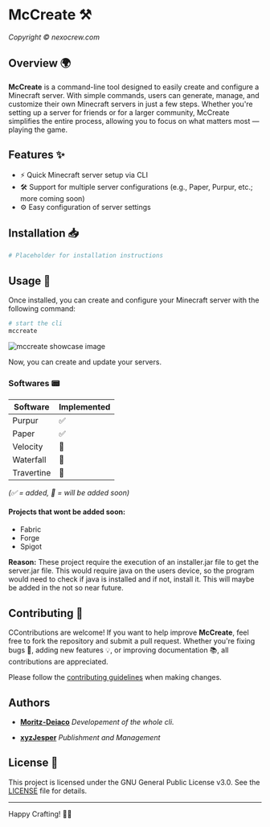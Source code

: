 # McCreate ⚒️

_Copyright © nexocrew.com_

## Overview 🌍

**McCreate** is a command-line tool designed to easily create and configure a Minecraft server. With simple commands, users can generate, manage, and customize their own Minecraft servers in just a few steps. Whether you're setting up a server for friends or for a larger community, McCreate simplifies the entire process, allowing you to focus on what matters most — playing the game.

## Features ✨

- ⚡ Quick Minecraft server setup via CLI
- 🛠️ Support for multiple server configurations (e.g., Paper, Purpur, etc.; more coming soon)
- ⚙️ Easy configuration of server settings

## Installation 📥

```bash
# Placeholder for installation instructions
```

## Usage 🚀

Once installed, you can create and configure your Minecraft server with the following command:

```bash
# start the cli
mccreate
```

![mccreate showcase image](https://media.bytes.wtf/u/lkOxKa.png)

Now, you can create and update your servers.

### Softwares 📟

| Software   | Implemented |
| ---------- | ----------- |
| Purpur     | ✅          |
| Paper      | ✅          |
| Velocity   | 🚧          |
| Waterfall  | 🚧          |
| Travertine | 🚧          |

_(✅ = added, 🚧 = will be added soon)_

#### Projects that wont be added soon:

- Fabric
- Forge
- Spigot

**Reason:** These project require the execution of an installer.jar file to get the server.jar file. This would require java on the users device, so the program would need to check if java is installed and if not, install it. This will maybe be added in the not so near future.

## Contributing 🤝

CContributions are welcome! If you want to help improve **McCreate**, feel free to fork the repository and submit a pull request. Whether you're fixing bugs 🐛, adding new features 💡, or improving documentation 📚, all contributions are appreciated.

Please follow the [contributing guidelines](CONTRIBUTING.md) when making changes.

## Authors

- **[Moritz-Deiaco](https://github.com/Moritz-Deiaco)**
  _Developement of the whole cli._

- **[xyzJesper](https://github.com/xyzJesper)**
  _Publishment and Management_

## License 📄

This project is licensed under the GNU General Public License v3.0. See the [LICENSE](LICENSE) file for details.

---

Happy Crafting! 🧱✨
